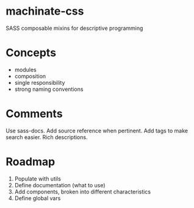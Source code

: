 # machinate-css

SASS composable mixins for descriptive programming

# Concepts

- modules
- composition
- single responsibility
- strong naming conventions

# Comments

Use sass-docs. 
Add source reference when pertinent. 
Add tags to make search easier.
Rich descriptions.

# Roadmap

1. Populate with utils
2. Define documentation (what to use)
3. Add components, broken into different characteristics 
4. Define global vars
